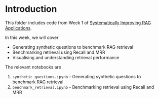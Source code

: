 # Introduction

This folder includes code from Week 1 of [Systematically Improving RAG Applications](https://maven.com/applied-llms/rag-playbook).

In this week, we will cover

- Generating synthetic questions to benchmark RAG retrieval
- Benchmarking retrieval using Recall and MRR
- Visualising and understanding retrieval performance

The relevant notebooks are

1. `synthetic_questions.ipynb` - Generating synthetic questions to benchmark RAG retrieval
2. `benchmark_retrieval.ipynb` - Benchmarking retrieval using Recall and MRR
